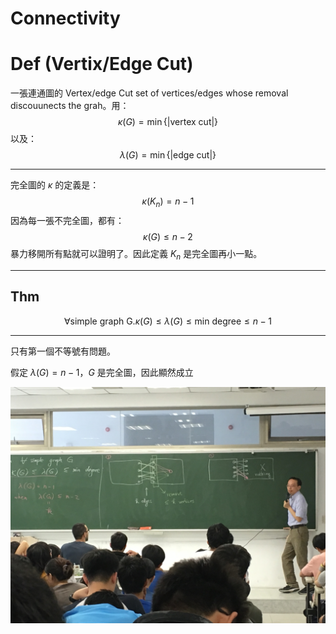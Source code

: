 # Connectivity

# Def (Vertix/Edge Cut)

一張連通圖的 Vertex/edge Cut set of vertices/edges whose removal discouunects the grah。用：
$$
\kappa(G) = \min\{|\text{vertex cut}|\}
$$
以及：
$$
\lambda(G) = \min\{|\text{edge cut}|\}
$$

---

完全圖的 $\kappa$ 的定義是：
$$
\kappa(K_n) = n - 1
$$
因為每一張不完全圖，都有：
$$
\kappa(G) \leq n - 2
$$
暴力移開所有點就可以證明了。因此定義 $K_n$ 是完全圖再小一點。

---

## Thm

$$
\forall \text{simple graph G}.\kappa(G) \leq \lambda(G) \leq \text{min degree} \leq n-1
$$

---

只有第一個不等號有問題。

假定 $\lambda(G) = n - 1$，$G$ 是完全圖，因此顯然成立

![IMG_4127](Connectivity.assets/IMG_4127.JPG)